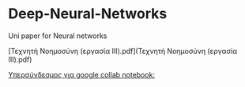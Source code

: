 # Deep-Neural-Networks
Uni paper for Neural networks

[Τεχνητή Νοημοσύνη (εργασία III).pdf](Τεχνητή Νοημοσύνη (εργασία III).pdf)

[ Υπερσύνδεσμος για google collab notebook: ](https://colab.research.google.com/drive/1MTB-ejDg22RRNKcT8BgpbdGF6R3a2X3l?usp=sharing)
